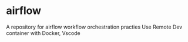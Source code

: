 # airflow
A repository for airflow workflow orchestration practies
Use Remote Dev container with Docker, Vscode